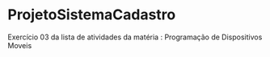 # ProjetoSistemaCadastro
Exercício 03 da lista de atividades da matéria : Programação de Dispositivos Moveis
